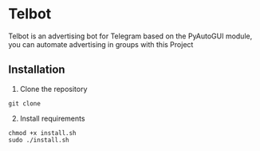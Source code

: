 # Telbot
Telbot is an advertising bot for Telegram based on the PyAutoGUI module, you can automate advertising in groups with this Project

## Installation
1. Clone the repository
```
git clone 
```
2. Install requirements
```
chmod +x install.sh
sudo ./install.sh
```

